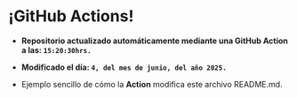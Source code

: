 # ¡GitHub Actions!
* **Repositorio actualizado automáticamente mediante una GitHub Action a las: `15:20:30hrs.`**
* **Modificado el día: `4, del mes de junio, del año 2025.`**

* Ejemplo sencillo de cómo la **Action** modifica este archivo README.md.
